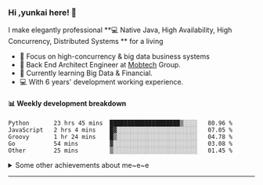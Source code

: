 ### Hi ,yunkai here! :wave: 

I make elegantly professional **💻 Native Java, High Availability, High Concurrency, Distributed Systems ** for a living

* 🧐   Focus on high-concurrency & big data business systems
* 💼   Back End Architect Engineer at [Mobtech](https://www.mob.com/) Group.
* 🌱   Currently learning Big Data & Financial.
* 💻   With 6 years' development working experience.

#### :bar_chart: Weekly development breakdown

<!--START_SECTION:waka-->

```text
Python       23 hrs 45 mins  ████████████████████▒░░░░   80.96 %
JavaScript   2 hrs 4 mins    █▓░░░░░░░░░░░░░░░░░░░░░░░   07.05 %
Groovy       1 hr 24 mins    █▒░░░░░░░░░░░░░░░░░░░░░░░   04.78 %
Go           54 mins         ▓░░░░░░░░░░░░░░░░░░░░░░░░   03.08 %
Other        25 mins         ▒░░░░░░░░░░░░░░░░░░░░░░░░   01.45 %
```

<!--END_SECTION:waka-->

<details>
  <summary>Some other achievements about me~e~e</summary>
  <br>

* 👑   Some GitHub statistical reports:

<p align="center">
<img align="center" src="https://github-readme-stats.vercel.app/api/top-langs/?username=JanYunkai&hide_langs_below=1&theme=default&line_height=27&layout=compact" />
<img align="center" src="https://github-readme-stats.vercel.app/api?username=JanYunkai&show_icons=true&count_private=true&include_all_commits=true&line_height=21&layout=compact" alt="halfrost's Github Stats" />
<img align="center" src="https://github-profile-trophy.vercel.app/?username=JanYunkai&column=7" alt="JanYunkai's Github Trophy" />
</p>

</details>

---
